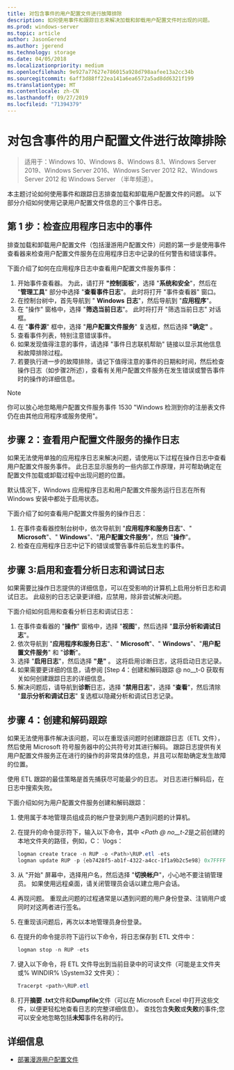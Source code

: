 ```yaml
---
title: 对包含事件的用户配置文件进行故障排除
description: 如何使用事件和跟踪日志来解决加载和卸载用户配置文件时出现的问题。
ms.prod: windows-server
ms.topic: article
author: JasonGerend
ms.author: jgerend
ms.technology: storage
ms.date: 04/05/2018
ms.localizationpriority: medium
ms.openlocfilehash: 9e927a77627e786015a928d798aafee13a2cc34b
ms.sourcegitcommit: 6aff3d88ff22ea141a6ea6572a5ad8dd6321f199
ms.translationtype: MT
ms.contentlocale: zh-CN
ms.lasthandoff: 09/27/2019
ms.locfileid: "71394379"
---
```

# <a name="troubleshoot-user-profiles-with-events"></a>对包含事件的用户配置文件进行故障排除

>适用于：Windows 10、Windows 8、Windows 8.1、Windows Server 2019、Windows Server 2016、Windows Server 2012 R2、Windows Server 2012 和 Windows Server （半年频道）。

本主题讨论如何使用事件和跟踪日志排查加载和卸载用户配置文件的问题。 以下部分介绍如何使用记录用户配置文件信息的三个事件日志。

## <a name="step-1-checking-events-in-the-application-log"></a>第 1 步：检查应用程序日志中的事件

排查加载和卸载用户配置文件（包括漫游用户配置文件）问题的第一步是使用事件查看器来检查用户配置文件服务在应用程序日志中记录的任何警告和错误事件。

下面介绍了如何在应用程序日志中查看用户配置文件服务事件：

1. 开始事件查看器。 为此，请打开 **"控制面板**"，选择 "**系统和安全**"，然后在 "**管理工具**" 部分中选择 "**查看事件日志**"。 此时将打开 "事件查看器" 窗口。
2. 在控制台树中，首先导航到 " **Windows 日志**"，然后导航到 "**应用程序**"。
3. 在 "操作" 窗格中，选择 "**筛选当前日志**"。 此时将打开 "筛选当前日志" 对话框。
4. 在 "**事件源**" 框中，选择 "**用户配置文件服务**" 复选框，然后选择 **"确定"** 。
5. 查看事件列表，特别注意错误事件。
6. 如果发现值得注意的事件，请选择 "事件日志联机帮助" 链接以显示其他信息和故障排除过程。
7. 若要执行进一步的故障排除，请记下值得注意的事件的日期和时间，然后检查操作日志（如步骤2所述），查看有关用户配置文件服务在发生错误或警告事件时的操作的详细信息。

>[!NOTE]
>你可以放心地忽略用户配置文件服务事件 1530 "Windows 检测到你的注册表文件仍在由其他应用程序或服务使用"。

## <a name="step-2-view-the-operational-log-for-the-user-profile-service"></a>步骤 2：查看用户配置文件服务的操作日志

如果无法使用单独的应用程序日志来解决问题，请使用以下过程在操作日志中查看用户配置文件服务事件。 此日志显示服务的一些内部工作原理，并可帮助确定在配置文件加载或卸载过程中出现问题的位置。

默认情况下，Windows 应用程序日志和用户配置文件服务运行日志在所有 Windows 安装中都处于启用状态。

下面介绍了如何查看用户配置文件服务的操作日志：

1. 在事件查看器控制台树中，依次导航到 "**应用程序和服务日志**"、" **Microsoft**"、" **Windows**"、"**用户配置文件服务**"，然后 "**操作**"。
2. 检查在应用程序日志中记下的错误或警告事件前后发生的事件。

## <a name="step-3-enable-and-view-analytic-and-debug-logs"></a>步骤 3:启用和查看分析日志和调试日志

如果需要比操作日志提供的详细信息，可以在受影响的计算机上启用分析日志和调试日志。 此级别的日志记录更详细，应禁用，除非尝试解决问题。

下面介绍如何启用和查看分析日志和调试日志：

1. 在事件查看器的 "**操作**" 窗格中，选择 "**视图**"，然后选择 "**显示分析和调试日志**"。
2. 依次导航到 "**应用程序和服务日志**"、" **Microsoft**"、" **Windows**"、"**用户配置文件服务**" 和 "**诊断**"。
3. 选择 "**启用日志**"，然后选择 **"是"** 。 这将启用诊断日志，这将启动日志记录。
4. 如果需要更详细的信息，请参阅 [Step 4：创建和解码跟踪 @ no__t-0 获取有关如何创建跟踪日志的详细信息。
5. 解决问题后，请导航到**诊断**日志，选择 "**禁用日志**"，选择 "**查看**"，然后清除 "**显示分析和调试日志**" 复选框以隐藏分析和调试日志记录。

## <a name="step-4-creating-and-decoding-a-trace"></a>步骤 4：创建和解码跟踪

如果无法使用事件解决该问题，可以在重现该问题时创建跟踪日志（ETL 文件），然后使用 Microsoft 符号服务器中的公共符号对其进行解码。 跟踪日志提供有关用户配置文件服务正在进行的操作的非常具体的信息，并且可以帮助确定发生故障的位置。

使用 ETL 跟踪的最佳策略是首先捕获尽可能最少的日志。 对日志进行解码后，在日志中搜索失败。

下面介绍如何为用户配置文件服务创建和解码跟踪：

1. 使用属于本地管理员组成员的帐户登录到用户遇到问题的计算机。
2. 在提升的命令提示符下，输入以下命令，其中 *\<Path @ no__t-2*是之前创建的本地文件夹的路径，例如，C： \\logs：
        
    ```PowerShell
    logman create trace -n RUP -o <Path>\RUP.etl -ets
    logman update RUP -p {eb7428f5-ab1f-4322-a4cc-1f1a9b2c5e98} 0x7FFFFFFF 0x7 -ets
    ```
3. 从 "开始" 屏幕中，选择用户名，然后选择 "**切换帐户**"，小心地不要注销管理员。 如果使用远程桌面，请关闭管理员会话以建立用户会话。
4. 再现问题。 重现此问题的过程通常是以遇到问题的用户身份登录、注销用户或同时对这两者进行签名。
5. 在重现该问题后，再次以本地管理员身份登录。
6. 在提升的命令提示符下运行以下命令，将日志保存到 ETL 文件中：
  
    ```PowerShell
    logman stop -n RUP -ets
    ```
7. 键入以下命令，将 ETL 文件导出到当前目录中的可读文件（可能是主文件夹或% WINDIR% \\System32 文件夹）：
    
    ```PowerShell
    Tracerpt <path>\RUP.etl
    ```
8. 打开**摘要 .txt**文件和**Dumpfile**文件（可以在 Microsoft Excel 中打开这些文件，以便更轻松地查看日志的完整详细信息）。 查找包含**失败**或**失败**的事件;您可以安全地忽略包括**未知**事件名称的行。

## <a name="more-information"></a>详细信息

* [部署漫游用户配置文件](deploy-roaming-user-profiles.md)